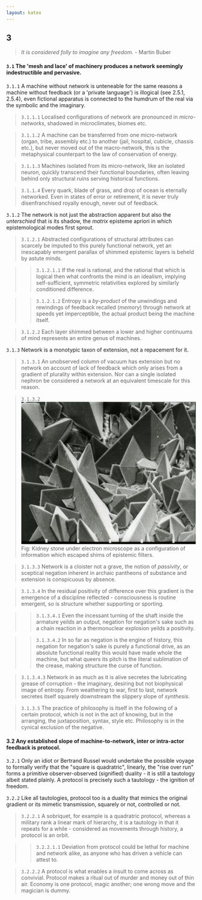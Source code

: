 ```yaml
---
layout: katex
---
```


## 3

> _It is considered folly to imagine any freedom._ - Martin Buber

#### `3.1` The 'mesh and lace' of machinery produces a network seemingly indestructible and pervasive.

`3.1.1`  A machine without network is unteneable for the same reasons a machine without feedback (or a 'private language') is illogical (see 2.5.1, 2.5.4), even fictional apparatus is connected to the humdrum of the real via the symbolic and the imaginary. 

> `3.1.1.1` Localised configurations of network are pronounced in _micro-networks_, shadowed in microclimates, biomes etc. 

> `3.1.1.2` A machine can be transferred from one micro-network (organ, tribe, assembly etc.) to another (jail, hospital, cubicle, chassis etc.), but never moved out of the macro-network, this is the metaphysical counterpart to the law of conservation of energy.

> `3.1.1.3` Machines isolated from its micro-network, like an isolated neuron, quickly transcend their functional boundaries, often leaving behind only structural ruins serving  historical functions.

> `3.1.1.4` Every quark, blade of grass, and drop of ocean is eternally networked. Even in states of error or retirement, it is never truly disenfranchised royally enough, never out of feedback.

`3.1.2` The network is not just the abstraction apparent but also the _unterschied_ that is its shadow, the _matrix_ episteme apriori in which epistemological modes first sprout.

> `3.1.2.1` Abstracted configurations of structural attributes can scarcely be imputed to this purely functional network, yet an inescapably emergent parallax of shimmed epistemic layers is beheld by astute minds.

>> `3.1.2.1.1` If the real is rational, and the rational that which is logical then what confronts the mind is an idealism, implying self-sufficient, symmetric relativities explored by similarly conditioned difference.

>> `3.1.2.1.2` Entropy is a _by-product_ of the unwindings and rewindings of feedback recalled (_memory_) through network at speeds yet imperceptible, the actual product being the machine itself.


> `3.1.2.2` Each layer shimmed between a lower and higher continuums of mind represents an entire genus of machines.

`3.1.3` Network is a monotypic taxon of extension, not a repacement for it. 

> `3.1.3.1` An unobserved column of vacuum has extension but no network on account of lack of feedback which only arises from a gradient of plurality within extension. Nor can a single isolated nephron be considered a network at an equivalent timescale for this reason.

> `3.1.3.2` ![kidney stone](../../../../attachments/em_kidney_stone.jpg)
Fig: Kidney stone under electron microscope as a configuration of information which escaped shims of epistemic filters.

> `3.1.3.3` Network is a cloister not a grave, the notion of _passivity_, or sceptical negation inherent in archaic pantheons of substance and extension is conspicuous by absence. 

> `3.1.3.4` In the residual positivity of difference over this gradient is the emergence of a discipline reflected - consciousness is routine emergent, so is structure whether supporting or sporting.

>> `3.1.3.4.1` Even the incessant turning of the shaft inside the armature yeilds an output, negation for negation's sake such as a chain reaction in a thermonuclear explosion yeilds a positivity.

>> `3.1.3.4.2` In so far as negation is the engine of history, this negation for negation's sake is purely a functional drive, as an absolute functional reality this would have made whole the machine, but what queers its pitch is the literal sublimation of the crease, making structure the curse of function.

> `3.1.3.4.3` Network in as much as it is alive secretes the lubricating grease of corruption - the imaginary, desiring but not biophysical image of entropy. From weathering to war, first to last, network secretes itself squarely downstream the slippery slope of _synthesis_.

> `3.1.3.5` The practice of philosophy is itself in the following of a certain protocol, which is not in the act of knowing, but in the arranging, the juxtaposition, syntax, style etc. Philosophy is in the cynical exclusion of the negative.


#### 3.2 Any established slope of machine-to-network, inter or intra-actor feedback is protocol.

`3.2.1` Only an idiot or Bertrand Russel would undertake the possible voyage to formally verify that the "square is quadratric", linearly, the "rise over run" forms a primitive observer-observed (signified) duality - it is still a tautology albeit stated plainly. A protocol is precisely such a tautology - the ignition of freedom.

`3.2.2` Like all tautologies, protocol too is a duality that mimics the original gradient or its mimetic transmission, squarely or not, controlled or not. 

> `3.2.2.1` A sobriquet, for example is a quadratric protocol, whereas a military rank a linear mark of hierarchy, it is a tautology in that it repeats for a while - considered as movements through history, a protocol is an orbit.

>>  `3.2.2.1.1` Deviation from protocol could be lethal for machine and network alike, as anyone who has driven a vehicle can attest to.

> `3.2.2.2` A protocol is what enables a insult to come across as convivial. Protocol makes a ritual out of murder and money out of thin air. Economy is one protocol, magic another; one wrong move and the magician is dummy.

